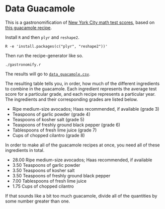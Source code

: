 Data Guacamole
=====
This is a gastronomification of 
[New York City math test scores](https://data.cityofnewyork.us/Education/Math-Test-Results-2006-2012-District-All-Students/7yig-nj52),
based on [this guacamole recipe](http://www.theyummylife.com/guacamole).

Install `R` and then `plyr` and `reshape2`.

    R -e 'install.packages(c("plyr", "reshape2"))'

Then run the recipe-generator like so.

    ./gastronomify.r

The results will go to [`data_guacamole.csv`](data_guacamole.csv).

The resulting table tells you, in order, how much of the different ingredients
to combine in the guacamole. Each ingredient represents the average test score
for a particular grade, and each recipe represents a particular year. The
ingredients and their corresponding grades are listed below.

* Ripe medium-size avocados; Haas recommended, if available (grade 3)
* Teaspoons of garlic powder (grade 4)
* Teaspoons of kosher salt (grade 5)
* Teaspoons of freshly ground black pepper (grade 6)
* Tablespoons of fresh lime juice (grade 7)
* Cups of chopped cilantro (grade 8)

In order to make all of the guacamole recipes at once, you need all of these
ingredients in total.

* 28.00 Ripe medium-size avocados; Haas recommended, if available
* 3.50 Teaspoons of garlic powder
* 3.50 Teaspoons of kosher salt
* 3.50 Teaspoons of freshly ground black pepper
* 7.00 Tablespoons of fresh lime juice
* 1.75 Cups of chopped cilantro

If that sounds like a bit too much guacamole, divide all of the quantities
by some number greater than one.
